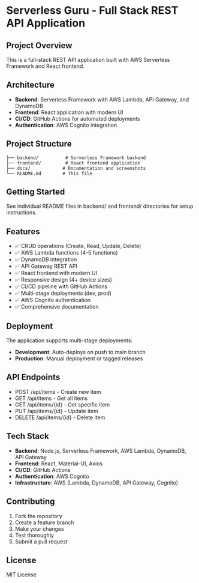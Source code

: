 # Serverless Guru - Full Stack REST API Application

## Project Overview
This is a full-stack REST API application built with AWS Serverless Framework and React frontend.

## Architecture
- **Backend**: Serverless Framework with AWS Lambda, API Gateway, and DynamoDB
- **Frontend**: React application with modern UI
- **CI/CD**: GitHub Actions for automated deployments
- **Authentication**: AWS Cognito integration

## Project Structure
```
├── backend/          # Serverless Framework backend
├── frontend/         # React frontend application
├── docs/            # Documentation and screenshots
└── README.md        # This file
```

## Getting Started
See individual README files in backend/ and frontend/ directories for setup instructions.

## Features
- ✅ CRUD operations (Create, Read, Update, Delete)
- ✅ AWS Lambda functions (4-5 functions)
- ✅ DynamoDB integration
- ✅ API Gateway REST API
- ✅ React frontend with modern UI
- ✅ Responsive design (4+ device sizes)
- ✅ CI/CD pipeline with GitHub Actions
- ✅ Multi-stage deployments (dev, prod)
- ✅ AWS Cognito authentication
- ✅ Comprehensive documentation

## Deployment
The application supports multi-stage deployments:
- **Development**: Auto-deploys on push to main branch
- **Production**: Manual deployment or tagged releases

## API Endpoints
- POST /api/items - Create new item
- GET /api/items - Get all items
- GET /api/items/{id} - Get specific item
- PUT /api/items/{id} - Update item
- DELETE /api/items/{id} - Delete item

## Tech Stack
- **Backend**: Node.js, Serverless Framework, AWS Lambda, DynamoDB, API Gateway
- **Frontend**: React, Material-UI, Axios
- **CI/CD**: GitHub Actions
- **Authentication**: AWS Cognito
- **Infrastructure**: AWS (Lambda, DynamoDB, API Gateway, Cognito)

## Contributing
1. Fork the repository
2. Create a feature branch
3. Make your changes
4. Test thoroughly
5. Submit a pull request

## License
MIT License
